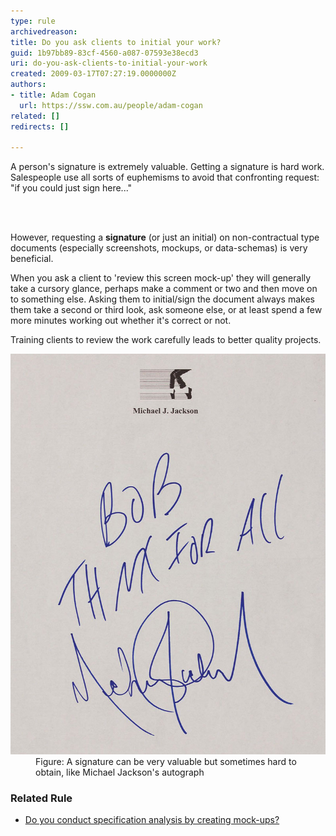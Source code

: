 ```yaml
---
type: rule
archivedreason: 
title: Do you ask clients to initial your work?
guid: 1b97bb89-83cf-4560-a087-07593e38ecd3
uri: do-you-ask-clients-to-initial-your-work
created: 2009-03-17T07:27:19.0000000Z
authors:
- title: Adam Cogan
  url: https://ssw.com.au/people/adam-cogan
related: []
redirects: []

---
```



<p class="ssw15-rteElement-P">​​​​A person's signature is extremely valuable. Getting a signature is hard work. Salespeople use all sorts of euphemisms to avoid that confronting request: "if you could just sign here..." ​<br></p>
<br><excerpt class='endintro'></excerpt><br>
<p>However, requesting a <b>signature</b> (or just an initial) on non-contractual type documents (especially screenshots, mockups, or data-schemas) is very beneficial. </p><p>When you ask a client to 'review this screen mock-up' they will generally take a cursory glance, perhaps make a comment or two and then move on to something else. Asking them to initial/sign the document always makes them take a second or third look, ask someone else, or at least spend a few more minutes working out whether it's correct or not.</p><p>Training clients to review the work carefully leads to better quality projects. <br></p><dl class="image"><dt>
      <img src="SuccessfulProjects_Signature.jpg" alt="signature" style="width:750px;" /> 
   </dt><dd>Figure: A signature can be very valuable but sometimes hard to obtain, like Michael Jackson's autograph<br></dd></dl><h3>Related Rule</h3><ul><li>
      <a href=/storyboarding-do-you-conduct-specification-analysis-by-creating-mock-ups>Do you conduct specification analysis by creating mock-ups?​​</a><br></li></ul>


